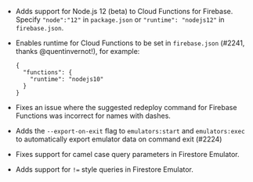 - Adds support for Node.js 12 (beta) to Cloud Functions for Firebase. Specify `"node":"12"` in `package.json` or `"runtime": "nodejs12"` in `firebase.json`.
- Enables runtime for Cloud Functions to be set in `firebase.json` (#2241, thanks @quentinvernot!), for example:

  ```
  {
    "functions": {
      "runtime": "nodejs10"
    }
  }
  ```

- Fixes an issue where the suggested redeploy command for Firebase Functions was incorrect for names with dashes.
- Adds the `--export-on-exit` flag to `emulators:start` and `emulators:exec` to automatically export emulator data on command exit (#2224)
- Fixes support for camel case query parameters in Firestore Emulator.
- Adds support for `!=` style queries in Firestore Emulator.
